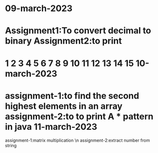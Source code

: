 09-march-2023
=============
Assignment1:To convert decimal to binary
Assignment2:to print 
==================
1 
2 3 
4 5 6 
7 8 9 10 
11 12 13 14 15 
10-march-2023
============
assignment-1:to find the second highest elements in an array
assignment-2:to to print A * pattern in java
11-march-2023
=============
assignment-1:matrix multiplication \n
assignment-2:extract number from string
